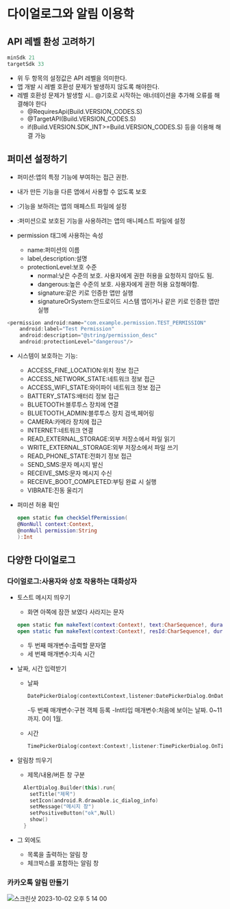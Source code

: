 # 다이얼로그와 알림 이용학

## API 레벨 환성 고려하기
```kotlin
minSdk 21
targetSdk 33
```
- 위 두 항목의 설정값은 API 레벨을 의미한다.
- 앱 개발 시 레벨 호환성 문제가 발생하지 않도록 해야한다.
- 레벨 호환성 문제가 발생할 시.. @기호로 시작하는 애너테이션을 추가해 오류를 해결해야 한다
  - @RequiresApi(Build.VERSION_CODES.S)
  - @TargetAPI(Build.VERSION_CODES.S)
  - if(Build.VERSION.SDK_INT>=Build.VERSION_CODES.S) 등을 이용해 해결 가능
## 퍼미션 설정하기
- 퍼미션:앱의 특정 기능에 부여하는 접근 권한.
- 내가 만든 기능을 다른 앱에서 사용할 수 없도록 보호

- <permission>:기능을 보하려는 앱의 매페스트 파일에 설정
- <uses-permission>:퍼미션으로 보호된 기능을 사용하려는 앱의 매니페스트 파일에 설정

- permission 태그에 사용하는 속성
  - name:퍼미션의 이름
  - label,description:설명
  - protectionLevel:보호 수준
    - normal:낮은 수준의 보호. 사용자에게 권한 허용을 요청하지 않아도 됨.
    - dangerous:높은 수준의 보호. 사용자에게 권한 허용 요청해야함.
    - signature:같은 키로 인증한 앱만 실행
    - signatureOrSystem:안드로이드 시스템 앱이거나 같은 키로 인증한 앱만 실행
```kotlin
<permission android:name="com.example.permission.TEST_PERMISSION"
    android:label="Test Permission"
    android:description="@string/permission_desc"
    android:protectionLevel="dangerous"/>
```

- 시스템이 보호하는 기능:
  - ACCESS_FINE_LOCATION:위치 정보 접근
  - ACCESS_NETWORK_STATE:네트워크 정보 접근
  - ACCESS_WIFI_STATE:와이파이 네트워크 정보 접근
  - BATTERY_STATS:배터리 정보 접근
  - BLUETOOTH:블루투스 장치에 연결
  - BLUETOOTH_ADMIN:블루투스 장치 검색,페어링
  - CAMERA:카메라 장치에 접근
  - INTERNET:네트워크 연결
  - READ_EXTERNAL_STORAGE:외부 저장소에서 파일 읽기
  - WRITE_EXTERNAL_STORAGE:외부 저장소에서 파일 쓰기
  - READ_PHONE_STATE:전화기 정보 접근
  - SEND_SMS:문자 메시지 발신
  - RECEIVE_SMS:문자 메시지 수신
  - RECEIVE_BOOT_COMPLETED:부팅 완료 시 실행
  - VIBRATE:진동 울리기
 
- 퍼미션 허용 확인
  ```kotlin
  open static fun checkSelfPermission(
  @NonNull context:Context,
  @nonNull permission:String
  ):Int
  ```

## 다양한 다이얼로그
### 다이얼로그:사용자와 상호 작용하는 대화상자
- 토스트 메시지 띄우기
  - 화면 아쪽에 잠깐 보였다 사라지는 문자
  ```kotlin
  open static fun makeText(context:Context!, text:CharSequence!, duration:Int):Toast!
  open static fun makeText(context:Context!, resId:CharSequence!, duration:Int):Toast!
  ```
  
    - 두 번째 매개변수:출력할 문자열
    - 세 번째 매개변수:지속 시간
  
- 날짜, 시간 입력받기
  - 날짜
    ```kotlin
    DatePickerDialog(contextLContext,listener:DatePickerDialog.OnDateSetListener?,year:Int,month:Int,dayOfMonth:Int)
    ```
    
    -두 번째 매개변수:구현 객체 등록
    -Int타입 매개변수:처음에 보이는 날짜. 0~11까지. 0이 1월.
    
  - 시간
    ```kotlin
    TimePickerDialog(context:Context!,listener:TimePickerDialog.OnTimeSetListener!,hourOfDay:Int,minute:Int,is24HourView:Boolean)
    ```
    
- 알림창 띄우기
    - 제목/내용/버튼 창 구분
    ```kotlin
      AlertDialog.Builder(this).run{
        setTitle("제목")
        setIcon(android.R.drawable.ic_dialog_info)
        setMessage("메시지 창")
        setPositiveButton("ok",Null)
        show()
      }
    ```
    
- 그 외에도
  - 목록을 출력하는 알림 창
  - 체크박스를 포함하는 알림 창
### 카카오톡 알림 만들기
![스크린샷 2023-10-02 오후 5 14 00](https://github.com/youkm1/Kotlin_ANS.Study/assets/89966409/a2b2ba2c-ca16-4733-9a08-ecceb0a52f50)
